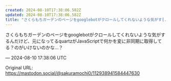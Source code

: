 ```yaml
---
created: 2024-08-10T17:38:06.582Z
updated: 2024-08-10T17:38:06.582Z
title: "さくらもちガーデンのページをgooglebotがクロールしてくれないような気がす[...]"
---
```


<p>さくらもちガーデンのページをgooglebotがクロールしてくれないような気がするんだけど、元になってるquartzがJavaScriptで何かを変に非同期に取得してる？のがいけないのかな…？</p>

&mdash; 2024-08-10 17:38:06 UTC

Original URL: https://mastodon.social/@sakuramochi0/112938941584447630
